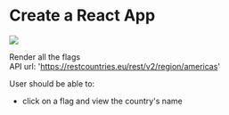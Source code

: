 # Create a React App

![](https://media.giphy.com/media/cMc0GnP1q64KC7NlAS/giphy.gif)

Render all the flags<br>
API url: 'https://restcountries.eu/rest/v2/region/americas'

User should be able to:
* click on a flag and view the country's name


